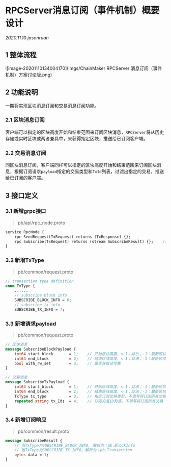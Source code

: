 # RPCServer消息订阅（事件机制）概要设计

*2020.11.10 jasonruan*

## 1 整体流程

![image-20201110134004170](imgs/ChainMaker RPCServer 消息订阅（事件机制）方案讨论版.png)

## 2 功能说明

一期将实现区块消息订阅和交易消息订阅功能。

### 2.1 区块消息订阅

客户端可以指定的区块高度开始和结束范围来订阅区块消息，`RPCServer`将从历史存储或实时区块或两者兼具中，来获得指定区块，推送给已订阅客户端。

### 2.2 交易消息订阅

同区块消息订阅，客户端同样可以指定的区块高度开始和结束范围来订阅区块消息，根据订阅请求`payload`指定的交易类型和`TxId`列表，过滤出指定的交易，推送给已订阅的客户端。

## 3 接口定义

### 3.1 新增grpc接口

> pb/api/rpc_node.proto

```protobuf
service RpcNode {
	rpc SendRequest(TxRequest) returns (TxResponse) {};
	rpc Subscribe(TxRequest) returns (stream SubscribeResult) {};    // 采用服务端单向stream流模式实现消息订阅接口
}
```

### 3.2 新增TxType

> pb/common/request.proto

```protobuf
// transaction type definition
enum TxType {
	......
    // subscribe block info
    SUBSCRIBE_BLOCK_INFO = 6;
    // subscribe tx info
    SUBSCRIBE_TX_INFO = 7;
```

### 3.3 新增请求payload

> pb/common/request.proto

```protobuf
// 区块消息
message SubscribeBlockPayload {
    int64 start_block       = 1;    // 开始区块高度，<-1：非法；-1：最新区块；>=0：指定区块起始高度
    int64 end_block         = 2;    // 结束区块高度，<-1：非法；-1：最新区块；>=0：指定区块结束高度
    bool with_rw_set        = 3;    // 是否获取读写集
}

// 交易消息
message SubscribeTxPayload {
    int64 start_block       = 1;    // 开始区块高度，<-1：非法；-1：最新区块；>=0：指定区块起始高度
    int64 end_block         = 2;    // 结束区块高度，<-1：非法；-1：最新区块；>=0：指定区块结束高度
    TxType tx_type          = 3;    // 指定订阅交易类型，不填写将订阅所有交易类型消息
    repeated string tx_Ids  = 4;    // 订阅交易ID列表，不填写将订阅所有交易
}
```

### 3.4 新增订阅响应

> pb/common/result.proto

```protobuf
message SubscribeResult {
    // 当TxType为SUBSCRIBE_BLOCK_INFO, 解析为：pb.BlockInfo
    // 当TxType为SUBSCRIBE_TX_INFO，解析为：pb.Transaction
    bytes data = 1;
}
```







